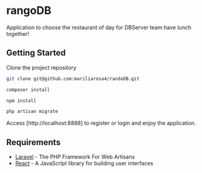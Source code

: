 # rangoDB
Application to choose the restaurant of day for DBServer team have lunch together!

## Getting Started

Clone the project repository 

```bash
git clone git@github.com:mariliarosa4/randoDB.git
```

```bash
composer install
```

```bash
npm install
```


```bash
php artisan migrate
```


Access  [http://localhost:8888] to register or login and enjoy the application.

## Requirements

* [Laravel](https://laravel.com) - The PHP Framework For Web Artisans
* [React](https://reactjs.org) - A JavaScript library for building user interfaces
